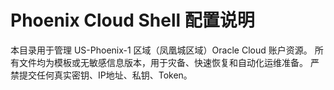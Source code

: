 # Phoenix Cloud Shell 配置说明

本目录用于管理 US-Phoenix-1 区域（凤凰城区域）Oracle Cloud 账户资源。
所有文件均为模板或无敏感信息版本，用于灾备、快速恢复和自动化运维准备。
严禁提交任何真实密钥、IP地址、私钥、Token。
